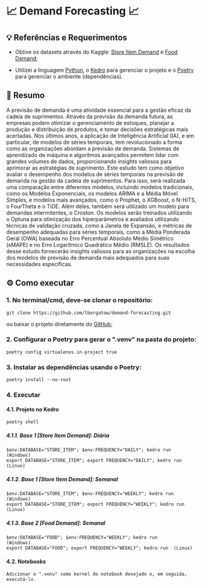 # :chart_with_upwards_trend: Demand Forecasting :chart_with_upwards_trend:

## :bulb: Referências e Requerimentos

- Obtive os datasets através do Kaggle: [Store Item Demand](https://www.kaggle.com/competitions/demand-forecasting-kernels-only) e [Food Demand](https://www.kaggle.com/datasets/arashnic/food-demand);

- Utilizei a linguagem [Python](https://docs.python.org/3/), o [Kedro](https://kedro.org/) para gerenciar o projeto e o [Poetry](https://python-poetry.org/) para gerenciar o ambiente (dependências).

## :pushpin: Resumo

A previsão de demanda é uma atividade essencial para a gestão eficaz da cadeia de suprimentos. Através da previsão da demanda futura, as empresas podem otimizar o gerenciamento de estoques, planejar a produção e distribuição de produtos, e tomar decisões estratégicas mais acertadas. Nos últimos anos, a aplicação de Inteligência Artificial (IA), e em particular, de modelos de séries temporais, tem revolucionado a forma como as organizações abordam a previsão de demanda. Sistemas de aprendizado de máquina e algoritmos avançados permitem lidar com grandes volumes de dados, proporcionando insights valiosos para aprimorar as estratégias de suprimento. Este estudo tem como objetivo avaliar o desempenho dos modelos de séries temporais na previsão de demanda na gestão da cadeia de suprimentos. Para isso, será realizada uma comparação entre diferentes modelos, incluindo modelos tradicionais, como os Modelos Exponenciais, os modelos ARIMA e a Média Móvel Simples, e modelos mais avançados, como o Prophet, o XGBoost, o N-HiTS, o FourTheta e o TiDE. Além deles, também será utilizado um modelo para demandas intermitentes, o Croston. Os modelos serão treinados utilizando o Optuna para otimização dos hiperparâmetros e avaliados utilizando técnicas de validação cruzada, como a Janela de Expansão, e métricas de desempenho adequadas para séries temporais, como a Média Ponderada Geral (OWA) baseada no Erro Percentual Absoluto Médio Simétrico (sMAPE) e no Erro Logarítmico Quadrático Médio (RMSLE). Os resultados desse estudo fornecerão insights valiosos para as organizações na escolha dos modelos de previsão de demanda mais adequados para suas necessidades específicas.

## ⚙️ Como executar

### 1. No terminal/cmd, deve-se clonar o repositório:
```
git clone https://github.com/lborgatow/demand-forecasting.git
```
ou baixar o projeto diretamente do [GitHub](https://github.com/lborgatow/demand-forecasting);

### 2. Configurar o Poetry para gerar o ".venv" na pasta do projeto:
```
poetry config virtualenvs.in-project true
```

### 3. Instalar as dependências usando o Poetry:
```
poetry install --no-root
```

### 4. Executar
#### 4.1. Projeto no Kedro
```
poetry shell
```

##### 4.1.1. Base 1 [Store Item Demand]: Diária
```
$env:DATABASE="STORE_ITEM"; $env:FREQUENCY="DAILY"; kedro run      (Windows)
export DATABASE="STORE_ITEM"; export FREQUENCY="DAILY"; kedro run  (Linux)
```

##### 4.1.2. Base 1 [Store Item Demand]: Semanal
```
$env:DATABASE="STORE_ITEM"; $env:FREQUENCY="WEEKLY"; kedro run      (Windows)
export DATABASE="STORE_ITEM"; export FREQUENCY="WEEKLY"; kedro run  (Linux)
```

##### 4.1.3. Base 2 [Food Demand]: Semanal
```
$env:DATABASE="FOOD"; $env:FREQUENCY="WEEKLY"; kedro run      (Windows)
export DATABASE="FOOD"; export FREQUENCY="WEEKLY"; kedro run  (Linux)
```

#### 4.2. Notebooks 
```
Adicionar o ".venv" como kernel do notebook desejado e, em seguida, executá-lo.
```


